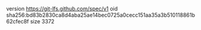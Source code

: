 version https://git-lfs.github.com/spec/v1
oid sha256:bd83b2830ca8d4aba25ae14bec0725a0cecc151aa35a3b510118861b62cfec8f
size 3372
